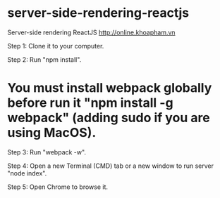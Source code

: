# server-side-rendering-reactjs
Server-side rendering ReactJS http://online.khoapham.vn

Step 1: Clone it to your computer.

Step 2: Run "npm install".

# You must install webpack globally before run it "npm install -g webpack" (adding sudo if you are using MacOS).

Step 3: Run "webpack -w".

Step 4: Open a new Terminal (CMD) tab or a new window to run server "node index".

Step 5: Open Chrome to browse it.
